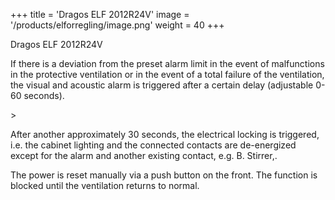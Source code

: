 +++
title = 'Dragos ELF 2012R24V'
image = '/products/elforregling/image.png'
weight = 40
+++

Dragos ELF 2012R24V

If there is a deviation from the preset alarm limit in the event of malfunctions in the protective ventilation or in the event of a total failure of the ventilation, the visual and acoustic alarm is triggered after a certain delay (adjustable 0-60 seconds).

<!--more-->>

After another approximately 30 seconds, the electrical locking is triggered, i.e. the cabinet lighting and the connected contacts are de-energized except for the alarm and another existing contact, e.g. B. Stirrer,.

The power is reset manually via a push button on the front. The function is blocked until the ventilation returns to normal.
